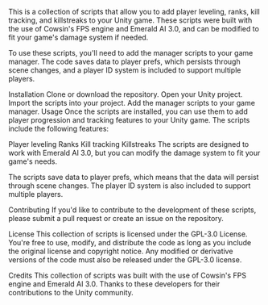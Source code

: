 This is a collection of scripts that allow you to add player leveling, ranks, kill tracking, and killstreaks to your Unity game. These scripts were built with the use of Cowsin's FPS engine and Emerald AI 3.0, and can be modified to fit your game's damage system if needed.

To use these scripts, you'll need to add the manager scripts to your game manager. The code saves data to player prefs, which persists through scene changes, and a player ID system is included to support multiple players.

Installation
Clone or download the repository.
Open your Unity project.
Import the scripts into your project.
Add the manager scripts to your game manager.
Usage
Once the scripts are installed, you can use them to add player progression and tracking features to your Unity game. The scripts include the following features:

Player leveling
Ranks
Kill tracking
Killstreaks
The scripts are designed to work with Emerald AI 3.0, but you can modify the damage system to fit your game's needs.

The scripts save data to player prefs, which means that the data will persist through scene changes. The player ID system is also included to support multiple players.

Contributing
If you'd like to contribute to the development of these scripts, please submit a pull request or create an issue on the repository.

License
This collection of scripts is licensed under the GPL-3.0 License. You're free to use, modify, and distribute the code as long as you include the original license and copyright notice. Any modified or derivative versions of the code must also be released under the GPL-3.0 license.

Credits
This collection of scripts was built with the use of Cowsin's FPS engine and Emerald AI 3.0. Thanks to these developers for their contributions to the Unity community.
